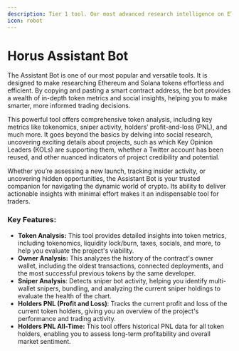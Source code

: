 ```yaml
---
description: Tier 1 tool. Our most advanced research intelligence on ETH and SOL.
icon: robot
---
```


# Horus Assistant Bot

The Assistant Bot is one of our most popular and versatile tools. It is designed to make researching Ethereum and Solana tokens effortless and efficient. By copying and pasting a smart contract address, the bot provides a wealth of in-depth token metrics and social insights, helping you to make smarter, more informed trading decisions.

This powerful tool offers comprehensive token analysis, including key metrics like tokenomics, sniper activity, holders’ profit-and-loss (PNL), and much more. It goes beyond the basics by delving into social research, uncovering exciting details about projects, such as which Key Opinion Leaders (KOLs) are supporting them, whether a Twitter account has been reused, and other nuanced indicators of project credibility and potential.

Whether you’re assessing a new launch, tracking insider activity, or uncovering hidden opportunities, the Assistant Bot is your trusted companion for navigating the dynamic world of crypto. Its ability to deliver actionable insights with minimal effort makes it an indispensable tool for traders.

### Key Features:

* **Token Analysis:** This tool provides detailed insights into token metrics, including tokenomics, liquidity lock/burn, taxes, socials, and more, to help you evaluate the project's viability.
* **Owner Analysis:** This analyzes the history of the contract's owner wallet, including the oldest transactions, connected deployments, and the most successful previous tokens by the same developer.
* **Sniper Analysis**: Detects sniper bot activity, helping you identify multi-wallet snipers, bundling, and analyzing the current sniper holdings to evaluate the health of the chart.
* **Holders PNL (Profit and Loss)**: Tracks the current profit and loss of the current token holders, giving you an overview of the project's performance and trading activity.
* **Holders PNL All-Time:** This tool offers historical PNL data for all token holders, enabling you to assess long-term profitability and overall market sentiment.
